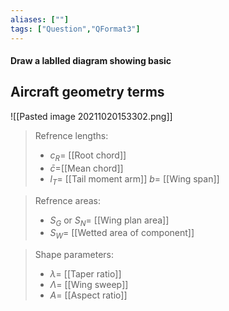 ```yaml
---
aliases: [""]
tags: ["Question","QFormat3"]
---
```


#### Draw a lablled diagram showing basic
## Aircraft geometry terms
![[Pasted image 20211020153302.png]]

> Refrence lengths:
> - $c_R =$ [[Root chord]]
> - $\bar{c}=$[[Mean chord]]
> - $l_T=$ [[Tail moment arm]]
> $b=$ [[Wing span]]

> Refrence areas:
> - $S_G$ or $S_N=$ [[Wing plan area]]
> - $S_W=$ [[Wetted area of component]]

> Shape parameters:
> - $\lambda=$ [[Taper ratio]]
> - $\Lambda=$ [[Wing sweep]]
> - $A =$ [[Aspect ratio]]